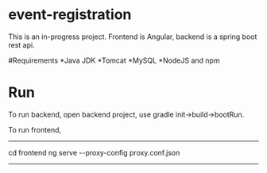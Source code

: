 # event-registration

This is an in-progress project. Frontend is Angular, backend is a spring boot rest api. 

#Requirements
*Java JDK
*Tomcat
*MySQL
*NodeJS and npm

# Run
To run backend, open backend project, use gradle init->build->bootRun. 

To run frontend, 
*********
cd frontend
ng serve --proxy-config proxy.conf.json
*********
